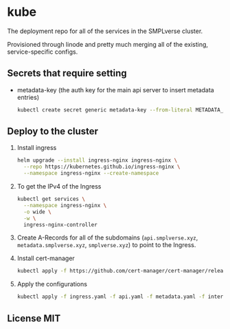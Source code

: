 # kube

The deployment repo for all of the services in the SMPLverse cluster.

Provisioned through linode and pretty much merging all of the existing,
service-specific configs.

## Secrets that require setting

- metadata-key (the auth key for the main api server to insert metadata entries)

  ```bash
  kubectl create secret generic metadata-key --from-literal METADATA_API_KEY=[secret]
  ```

## Deploy to the cluster

1. Install ingress

   ```sh
   helm upgrade --install ingress-nginx ingress-nginx \
     --repo https://kubernetes.github.io/ingress-nginx \
     --namespace ingress-nginx --create-namespace
   ```

2. To get the IPv4 of the Ingress

   ```sh
   kubectl get services \
     --namespace ingress-nginx \
     -o wide \
     -w \
     ingress-nginx-controller
   ```

3. Create A-Records for all of the subdomains (`api.smplverse.xyz`,
   `metadata.smplverse.xyz`, `smplverse.xyz`) to point to the Ingress.

4. Install cert-manager

   ```sh
   kubectl apply -f https://github.com/cert-manager/cert-manager/releases/download/v1.8.0/cert-manager.yaml
   ```

5. Apply the configurations

   ```sh
   kubectl apply -f ingress.yaml -f api.yaml -f metadata.yaml -f interface.yaml
   ```

## License MIT
